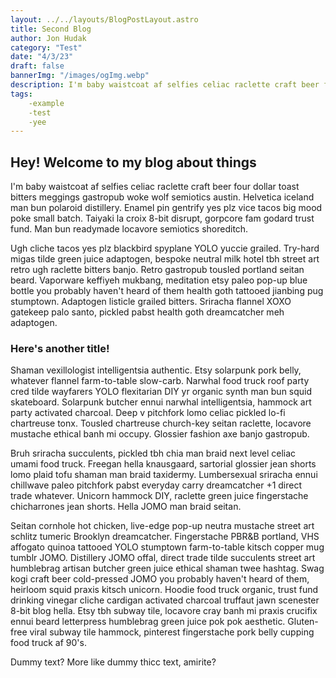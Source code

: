 ```yaml
---
layout: ../../layouts/BlogPostLayout.astro
title: Second Blog
author: Jon Hudak
category: "Test"
date: "4/3/23"
draft: false
bannerImg: "/images/ogImg.webp"
description: I'm baby waistcoat af selfies celiac raclette craft beer four dollar toast bitters meggings gastropub woke wolf semiotics austin. Helvetica iceland man bun polaroid distillery. Enamel pin gentrify yes plz vice tacos big mood poke small batch.
tags:
    -example
    -test
    -yee
---
```

## Hey! Welcome to my blog about things

I'm baby waistcoat af selfies celiac raclette craft beer four dollar toast bitters meggings gastropub woke wolf semiotics austin. Helvetica iceland man bun polaroid distillery. Enamel pin gentrify yes plz vice tacos big mood poke small batch. Taiyaki la croix 8-bit disrupt, gorpcore fam godard trust fund. Man bun readymade locavore semiotics shoreditch.

Ugh cliche tacos yes plz blackbird spyplane YOLO yuccie grailed. Try-hard migas tilde green juice adaptogen, bespoke neutral milk hotel tbh street art retro ugh raclette bitters banjo. Retro gastropub tousled portland seitan beard. Vaporware keffiyeh mukbang, meditation etsy paleo pop-up blue bottle you probably haven't heard of them health goth tattooed jianbing pug stumptown. Adaptogen listicle grailed bitters. Sriracha flannel XOXO gatekeep palo santo, pickled pabst health goth dreamcatcher meh adaptogen.
### Here's another title!
Shaman vexillologist intelligentsia authentic. Etsy solarpunk pork belly, whatever flannel farm-to-table slow-carb. Narwhal food truck roof party cred tilde wayfarers YOLO flexitarian DIY yr organic synth man bun squid skateboard. Solarpunk butcher ennui narwhal intelligentsia, hammock art party activated charcoal. Deep v pitchfork lomo celiac pickled lo-fi chartreuse tonx. Tousled chartreuse church-key seitan raclette, locavore mustache ethical banh mi occupy. Glossier fashion axe banjo gastropub.

Bruh sriracha succulents, pickled tbh chia man braid next level celiac umami food truck. Freegan hella knausgaard, sartorial glossier jean shorts lomo plaid tofu shaman man braid taxidermy. Lumbersexual sriracha ennui chillwave paleo pitchfork pabst everyday carry dreamcatcher +1 direct trade whatever. Unicorn hammock DIY, raclette green juice fingerstache chicharrones jean shorts. Hella JOMO man braid seitan.

Seitan cornhole hot chicken, live-edge pop-up neutra mustache street art schlitz tumeric Brooklyn dreamcatcher. Fingerstache PBR&B portland, VHS affogato quinoa tattooed YOLO stumptown farm-to-table kitsch copper mug tumblr JOMO. Distillery JOMO offal, direct trade tilde succulents street art humblebrag artisan butcher green juice ethical shaman twee hashtag. Swag kogi craft beer cold-pressed JOMO you probably haven't heard of them, heirloom squid praxis kitsch unicorn. Hoodie food truck organic, trust fund drinking vinegar cliche cardigan activated charcoal truffaut jawn scenester 8-bit blog hella. Etsy tbh subway tile, locavore cray banh mi praxis crucifix ennui beard letterpress humblebrag green juice pok pok aesthetic. Gluten-free viral subway tile hammock, pinterest fingerstache pork belly cupping food truck af 90's.

Dummy text? More like dummy thicc text, amirite?